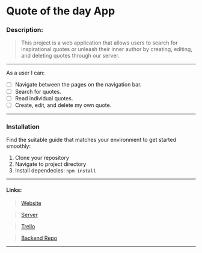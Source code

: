 # Quote of the day App

### Description:

> This project is a web application that allows users to search for inspirational quotes or unleash their inner author by creating, editing, and deleting quotes through our server.

---

As a user I can:

- [ ] Navigate between the pages on the navigation bar.
- [ ] Search for quotes.
- [ ] Read individual quotes.
- [ ] Create, edit, and delete my own quote.

---

### Installation

Find the suitable guide that matches your environment to get started smoothly:

1. Clone your repository
2. Navigate to project directory
3. Install dependecies: `npm install`

---

#### Links:

> [Website](https://timely-eclair-227203.netlify.app/)

> [Server](https://quote-app-deploy.onrender.com/)

> [Trello](https://trello.com/b/6gSofW25/quotes-app-project)

> [Backend Repo](https://github.com/Nicolercc/portfolio-project-m4-BE)

---
